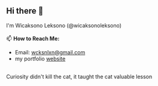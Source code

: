 ## Hi there 👋

I'm Wicaksono Leksono (@wicaksonoleksono)
</br>
</br>
📫 **How to Reach Me:**
- Email: [wcksnlxn@gmail.com](mailto:wcksnlxn@gmail.com)
- my portfolio [website](https://wicaksonolxn.vercel.app/)
</br>
Curiosity didn't kill the cat, it taught the cat valuable lesson 
</br>

<!--![Wicaksono's GitHub stats](https://github-readme-stats.vercel.app/api?username=wicaksonoleksono&show_icons=true&bg_color=00000000)
[![Top Langs](https://github-readme-stats.vercel.app/api/top-langs/?username=wicaksonoleksono&layout=donut)](https://github.com/anuraghazra/github-readme-stats)-->
